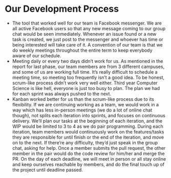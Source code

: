 # Our Development Process
- The tool that worked well for our team is Facebook messenger. We are all active Facebook users so that any new message coming to our group chat would be seen immediately. Whenever an issue found or a new task is created, we just post to the messenger and whoever has time or being interested will take care of it. A convention of our team is that we do weekly meetings throughout the entire term to keep everybody aware of our schedule.
- Meeting daily or every two days didn’t work for us. As mentioned in the report for last phase, our team members are from 3 different campuses, and some of us are working full time. It’s really difficult to schedule a meeting time, so meeting too frequently isn’t a good idea. To be honest, scrum-like process didn’t work very well either. Third year Computer Science is like hell, everyone is just too busy to plan. The plan we had for each sprint was always pushed to the next. 
- Kanban worked better for us than the scrum-like process due to its flexibility. If we are continuing working as a team, we would work in a way which has less in-person meetings (we do a lot of online chat though), not splits each iteration into sprints, and focuses on continuous delivery. We’ll plan our tasks at the beginning of each iteration, and the WIP would be limited to 3 to 4 as we do pair programming. During each iteration, team members would continuously work on the features/tasks they are responsible for until finish or the end of the iteration, and move on to the next. If there’re any difficulty, they’d just speak in the group chat, asking for help. Once a member submits the pull request, the other member in the pair would do the code review for him/her and merge the PR. On the day of each deadline, we will meet in person or all stay online and keep ourselves reachable by members, and do the final touch up of the project until deadline passed.
